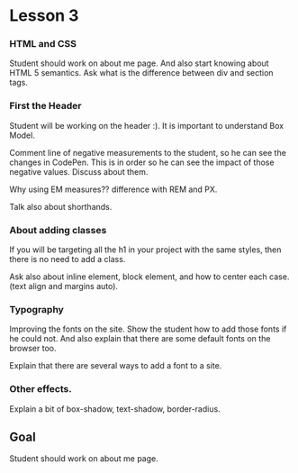 # Lesson 3

### HTML and CSS

Student should work on about me page. And also start knowing about HTML 5 semantics. Ask what is the difference between div and section tags.

### First the Header

Student will be working on the header :). It is important to understand Box Model.

Comment line of negative measurements to the student, so he can see the changes in CodePen. This is in order so he can see the impact of those negative values. Discuss about them.

Why using EM measures?? difference with REM and PX.

Talk also about shorthands.

### About adding classes

If you will be targeting all the h1 in your project with the same styles, then there is no need to add a class.

Ask also about inline element, block element, and how to center each case. (text align and margins auto).

### Typography

Improving the fonts on the site. Show the student how to add those fonts if he could not. And also explain that there are some default fonts on the browser too.

Explain that there are several ways to add a font to a site.

### Other effects.

Explain a bit of box-shadow, text-shadow, border-radius.

## Goal

Student should work on about me page.
